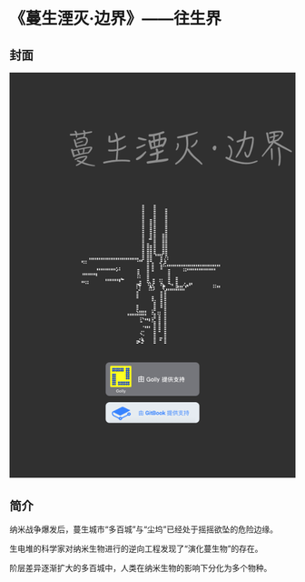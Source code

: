 # 《蔓生湮灭·边界》——往生界

## 封面

![](../.gitbook/assets/2.png)

## 简介

纳米战争爆发后，蔓生城市“多百城”与“尘坞”已经处于摇摇欲坠的危险边缘。

生电堆的科学家对纳米生物进行的逆向工程发现了“演化蔓生物”的存在。

阶层差异逐渐扩大的多百城中，人类在纳米生物的影响下分化为多个物种。


